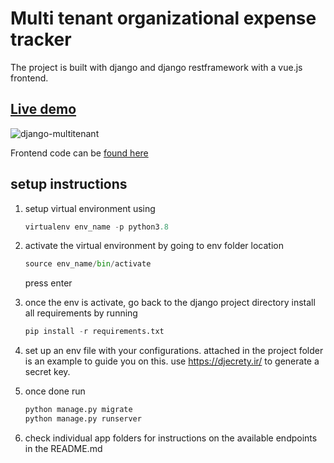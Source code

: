 # Multi tenant organizational expense tracker

The project is built with django and django restframework with a vue.js frontend.

## [Live demo](https://defyne.lewiskori.com/)

![django-multitenant](https://res.cloudinary.com/lewiskori/image/upload/v1598773348/Screenshot_2020-08-30_vue-django-multitenant_wlrpcz.png)

Frontend code can be [found here](https://github.com/lewis-kori/vue-django-multitenant)

## setup instructions

1. setup virtual environment using

   ```python
   virtualenv env_name -p python3.8
   ```

2. activate the virtual environment by going to env folder location

   ```python
   source env_name/bin/activate
    ```

   press enter

3. once the env is activate, go back to the django project directory
install all requirements by running

     ```python
    pip install -r requirements.txt
     ```

4. set up an env file with your configurations.
attached in the project folder is an example to guide you on this.
use <https://djecrety.ir/> to generate a secret key.

5. once done run

    ```python
   python manage.py migrate
   python manage.py runserver
    ```

6. check individual app folders for instructions
 on the available endpoints in the README.md
